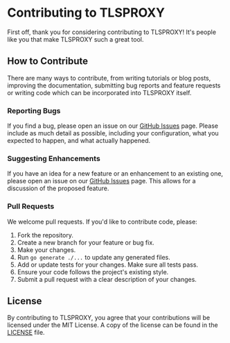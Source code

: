 # Contributing to TLSPROXY

First off, thank you for considering contributing to TLSPROXY! It's people like you that make TLSPROXY such a great tool.

## How to Contribute

There are many ways to contribute, from writing tutorials or blog posts, improving the documentation, submitting bug reports and feature requests or writing code which can be incorporated into TLSPROXY itself.

### Reporting Bugs

If you find a bug, please open an issue on our [GitHub Issues](https://github.com/c2FmZQ/tlsproxy/issues) page. Please include as much detail as possible, including your configuration, what you expected to happen, and what actually happened.

### Suggesting Enhancements

If you have an idea for a new feature or an enhancement to an existing one, please open an issue on our [GitHub Issues](https://github.com/c2FmZQ/tlsproxy/issues) page. This allows for a discussion of the proposed feature.

### Pull Requests

We welcome pull requests. If you'd like to contribute code, please:

1.  Fork the repository.
2.  Create a new branch for your feature or bug fix.
3.  Make your changes.
4.  Run `go generate ./...` to update any generated files.
5.  Add or update tests for your changes. Make sure all tests pass.
6.  Ensure your code follows the project's existing style.
7.  Submit a pull request with a clear description of your changes.

## License

By contributing to TLSPROXY, you agree that your contributions will be licensed under the MIT License. A copy of the license can be found in the [LICENSE](LICENSE) file.
